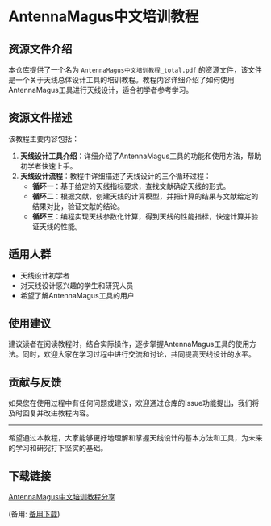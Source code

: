 # AntennaMagus中文培训教程

## 资源文件介绍

本仓库提供了一个名为 `AntennaMagus中文培训教程_total.pdf` 的资源文件，该文件是一个关于天线总体设计工具的培训教程。教程内容详细介绍了如何使用AntennaMagus工具进行天线设计，适合初学者参考学习。

## 资源文件描述

该教程主要内容包括：

1. **天线设计工具介绍**：详细介绍了AntennaMagus工具的功能和使用方法，帮助初学者快速上手。
2. **天线设计流程**：教程中详细描述了天线设计的三个循环过程：
   - **循环一**：基于给定的天线指标要求，查找文献确定天线的形式。
   - **循环二**：根据文献，创建天线的计算模型，并把计算的结果与文献给定的结果对比，验证文献的结论。
   - **循环三**：编程实现天线参数化计算，得到天线的性能指标，快速计算并验证天线的性能。

## 适用人群

- 天线设计初学者
- 对天线设计感兴趣的学生和研究人员
- 希望了解AntennaMagus工具的用户

## 使用建议

建议读者在阅读教程时，结合实际操作，逐步掌握AntennaMagus工具的使用方法。同时，欢迎大家在学习过程中进行交流和讨论，共同提高天线设计的水平。

## 贡献与反馈

如果您在使用过程中有任何问题或建议，欢迎通过仓库的Issue功能提出，我们将及时回复并改进教程内容。

---

希望通过本教程，大家能够更好地理解和掌握天线设计的基本方法和工具，为未来的学习和研究打下坚实的基础。

## 下载链接
[AntennaMagus中文培训教程分享](https://pan.quark.cn/s/b7ab6c5808cd) 

(备用: [备用下载](https://pan.baidu.com/s/1VRw_7BYWxIKoA5X4oNE3pw?pwd=1234))
